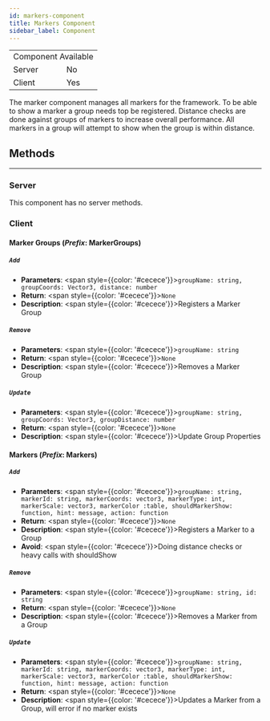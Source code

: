 ```yaml
---
id: markers-component
title: Markers Component
sidebar_label: Component
---
```


<div style={{ width: 'fit-content', margin: 'auto', textAlign: 'center' }}>
<table>
<tr><td colspan="2">Component Available</td></tr>
<tr><td>Server</td><td>No</td></tr>
<tr><td>Client</td><td>Yes</td></tr>
</table>
</div>

The marker component manages all markers for the framework. To be able to show a marker a group needs top be registered. Distance checks are done against groups of markers to increase overall performance. All markers in a group will attempt to show when the group is within distance.

## Methods
------
### __Server__
This component has no server methods.

### __Client__

#### Marker Groups (*Prefix*: MarkerGroups)

##### `Add`
- __Parameters__: <span style={{color: '#cecece'}}>`groupName: string, groupCoords: Vector3, distance: number`</span>
- __Return__: <span style={{color: '#cecece'}}>`None`</span>
- __Description__: <span style={{color: '#cecece'}}>Registers a Marker Group</span>

##### `Remove`
- __Parameters__: <span style={{color: '#cecece'}}>`groupName: string`</span>
- __Return__: <span style={{color: '#cecece'}}>`None`</span>
- __Description__: <span style={{color: '#cecece'}}>Removes a Marker Group</span>

##### `Update`
- __Parameters__: <span style={{color: '#cecece'}}>`groupName: string, groupCoords: Vector3, groupDistance: number`</span>
- __Return__: <span style={{color: '#cecece'}}>`None`</span>
- __Description__: <span style={{color: '#cecece'}}>Update Group Properties</span>

#### Markers (*Prefix*: Markers)

##### `Add`
- __Parameters__: <span style={{color: '#cecece'}}>`groupName: string, markerId: string, markerCoords: vector3, markerType: int, markerScale: vector3, markerColor :table, shouldMarkerShow: function, hint: message, action: function`</span>
- __Return__: <span style={{color: '#cecece'}}>`None`</span>
- __Description__: <span style={{color: '#cecece'}}>Registers a Marker to a Group</span>
- __Avoid__: <span style={{color: '#cecece'}}>Doing distance checks or heavy calls with shouldShow</span>

##### `Remove`
- __Parameters__: <span style={{color: '#cecece'}}>`groupName: string, id: string`</span>
- __Return__: <span style={{color: '#cecece'}}>`None`</span>
- __Description__: <span style={{color: '#cecece'}}>Removes a Marker from a Group</span>

##### `Update`
- __Parameters__: <span style={{color: '#cecece'}}>`groupName: string, markerId: string, markerCoords: vector3, markerType: int, markerScale: vector3, markerColor :table, shouldMarkerShow: function, hint: message, action: function`</span>
- __Return__: <span style={{color: '#cecece'}}>`None`</span>
- __Description__: <span style={{color: '#cecece'}}>Updates a Marker from a Group, will error if no marker exists</span>
